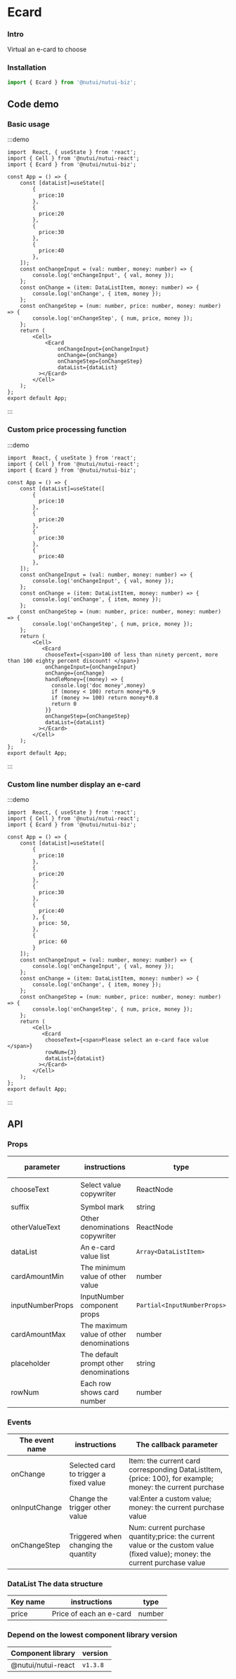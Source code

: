 # Ecard 

### Intro 

Virtual an e-card to choose 

### Installation 

``` javascript
import { Ecard } from '@nutui/nutui-biz';
```

## Code demo 

### Basic usage 

:::demo

```tsx
import  React, { useState } from 'react';
import { Cell } from '@nutui/nutui-react';
import { Ecard } from '@nutui/nutui-biz';

const App = () => {
    const [dataList]=useState([
        {
          price:10
        },
        {
          price:20
        },
        {
          price:30
        },
        {
          price:40
        },
    ]);
    const onChangeInput = (val: number, money: number) => {
        console.log('onChangeInput', { val, money });
    };
    const onChange = (item: DataListItem, money: number) => {
        console.log('onChange', { item, money });
    };
    const onChangeStep = (num: number, price: number, money: number) => {
        console.log('onChangeStep', { num, price, money });
    };
    return (
        <Cell>
            <Ecard
                onChangeInput={onChangeInput}
                onChange={onChange}
                onChangeStep={onChangeStep}
                dataList={dataList}
          ></Ecard>
        </Cell>
    );
};
export default App;
```

:::

### Custom price processing function 

:::demo

```tsx
import  React, { useState } from 'react';
import { Cell } from '@nutui/nutui-react';
import { Ecard } from '@nutui/nutui-biz';

const App = () => {
    const [dataList]=useState([
        {
          price:10
        },
        {
          price:20
        },
        {
          price:30
        },
        {
          price:40
        },
    ]);
    const onChangeInput = (val: number, money: number) => {
        console.log('onChangeInput', { val, money });
    };
    const onChange = (item: DataListItem, money: number) => {
        console.log('onChange', { item, money });
    };
    const onChangeStep = (num: number, price: number, money: number) => {
        console.log('onChangeStep', { num, price, money });
    };
    return (
        <Cell>
           <Ecard
            chooseText={<span>100 of less than ninety percent, more than 100 eighty percent discount! </span>}
            onChangeInput={onChangeInput}
            onChange={onChange}
            handleMoney={(money) => {
              console.log('doc money',money)
              if (money < 100) return money*0.9
              if (money >= 100) return money*0.8
              return 0
            }}
            onChangeStep={onChangeStep}
            dataList={dataList}
          ></Ecard>
        </Cell>
    );
};
export default App;
```

:::

### Custom line number display an e-card 

:::demo

```tsx
import  React, { useState } from 'react';
import { Cell } from '@nutui/nutui-react';
import { Ecard } from '@nutui/nutui-biz';

const App = () => {
    const [dataList]=useState([
        {
          price:10
        },
        {
          price:20
        },
        {
          price:30
        },
        {
          price:40
        }, {
          price: 50,
        },
        {
          price: 60
        }
    ]);
    const onChangeInput = (val: number, money: number) => {
        console.log('onChangeInput', { val, money });
    };
    const onChange = (item: DataListItem, money: number) => {
        console.log('onChange', { item, money });
    };
    const onChangeStep = (num: number, price: number, money: number) => {
        console.log('onChangeStep', { num, price, money });
    };
    return (
        <Cell>
           <Ecard
            chooseText={<span>Please select an e-card face value </span>}
            rowNum={3}
            dataList={dataList}
          ></Ecard>
        </Cell>
    );
};
export default App;
```

:::
## API

### Props

| parameter           | instructions                              | type    | The default value            |
|---------------|----------------------------------|--------|------------------|
| chooseText    | Select value copywriter    | ReactNode |   `Please select an e-card face value `   |
| suffix        | Symbol mark        | string | `¥`            |
| otherValueText| Other denominations copywriter    | ReactNode |    `Other denominations `   |
| dataList      | An e-card value list   | `Array<DataListItem>` |  []  |
| cardAmountMin | The minimum value of other value   | number | `1` |
| inputNumberProps | InputNumber component props   | `Partial<InputNumberProps> `| ` { min: 1,max: 9999}`|
| cardAmountMax | The maximum value of other denominations   | number | `9999`            ||
| placeholder   | The default prompt other denominations  | string | `Please enter the integer 1-9999 `|
| rowNum   | Each row shows card number  | number | 2|


### Events

| The event name  | instructions            | The callback parameter      |
|--------|----------------|--------------|
| onChange  | Selected card to trigger a fixed value  | Item: the current card corresponding DataListItem, {price: 100}, for example; money: the current purchase  |
| onInputChange  | Change the trigger other value  | val:Enter a custom value;  money: the current purchase value  |
| onChangeStep  | Triggered when changing the quantity  | Num: current purchase quantity;price: the current value or the custom value (fixed value); money: the current purchase value |

### DataList The data structure 

| Key name  | instructions            | type      |
|--------|----------------|--------------|
| price  | Price of each an e-card  | number  |

### Depend on the lowest component library version 

| Component library  | version            | 
|--------|----------------|
| @nutui/nutui-react |`v1.3.8` | 